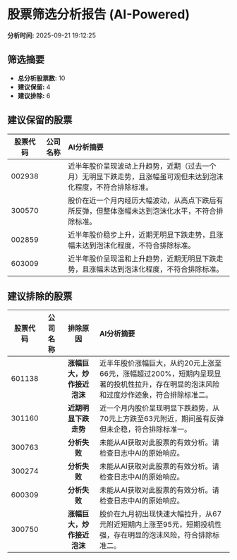 # 股票筛选分析报告 (AI-Powered)

**分析时间:** 2025-09-21 19:12:25

## 筛选摘要

- **总分析股票数:** 10
- **建议保留:** 4
- **建议排除:** 6

## 建议保留的股票

| 股票代码 | 公司名称 | AI分析摘要 |
|:---:|:---:|:---|
| 002938 |  | 近半年股价呈现波动上升趋势，近期（过去一个月）无明显下跌走势，且涨幅虽可观但未达到泡沫化程度，不符合排除标准。 |
| 300570 |  | 股价在近一个月内经历大幅波动，从高点下跌后有所反弹，但整体涨幅未达到泡沫化水平，不符合排除标准。 |
| 002859 |  | 近半年股价稳步上升，近期无明显下跌走势，且涨幅未达到泡沫化程度，不符合排除标准。 |
| 603009 |  | 近半年股价呈现温和上升趋势，近期无明显下跌走势，且涨幅未达到泡沫化程度，不符合排除标准。 |

## 建议排除的股票

| 股票代码 | 公司名称 | 排除原因 | AI分析摘要 |
|:---:|:---:|:---:|:---|
| 601138 |  | **涨幅巨大，炒作接近泡沫** | 近半年股价涨幅巨大，从约20元上涨至66元，涨幅超过200%，短期内呈现显著的投机性拉升，存在明显的泡沫风险和过度炒作迹象，符合排除标准二。 |
| 301160 |  | **近期明显下跌走势** | 近一个月内股价呈现明显下跌趋势，从70元上方跌至63元附近，期间虽有反弹但未企稳，符合排除标准一。 |
| 300763 |  | **分析失败** | 未能从AI获取对此股票的有效分析。请检查日志中AI的原始响应。 |
| 300274 |  | **分析失败** | 未能从AI获取对此股票的有效分析。请检查日志中AI的原始响应。 |
| 600309 |  | **分析失败** | 未能从AI获取对此股票的有效分析。请检查日志中AI的原始响应。 |
| 300750 |  | **涨幅巨大，炒作接近泡沫** | 股价在九月初出现快速大幅拉升，从67元附近短期内上涨至95元，短期投机性强，存在明显的泡沫风险，符合排除标准二。 |
